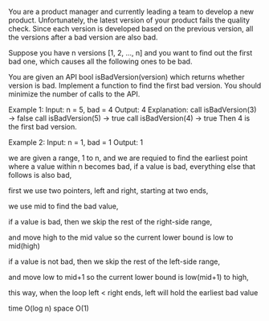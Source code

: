 You are a product manager and currently leading a team to develop a new product. Unfortunately, the latest version of your product fails the quality check. Since each version is developed based on the previous version, all the versions after a bad version are also bad.

Suppose you have n versions [1, 2, ..., n] and you want to find out the first bad one, which causes all the following ones to be bad.

You are given an API bool isBadVersion(version) which returns whether version is bad. Implement a function to find the first bad version. You should minimize the number of calls to the API.

Example 1:
Input: n = 5, bad = 4
Output: 4
Explanation:
call isBadVersion(3) -> false
call isBadVersion(5) -> true
call isBadVersion(4) -> true
Then 4 is the first bad version.

Example 2:
Input: n = 1, bad = 1
Output: 1

we are given a range, 1 to n,
and we are requied to find the earliest point where a value within n becomes bad,
if a value is bad, everything else that follows is also bad,

first we use two pointers,
left and right, starting at two ends,

we use mid to find the bad value,

if a value is bad,
then we skip the rest of the right-side range,

and move high to the mid value so the current lower bound is low to mid(high)

if a value is not bad,
then we skip the rest of the left-side range,

and move low to mid+1 so the current lower bound is low(mid+1) to high,

this way, when the loop left < right ends,
left will hold the earliest bad value

time O(log n)
space O(1)
